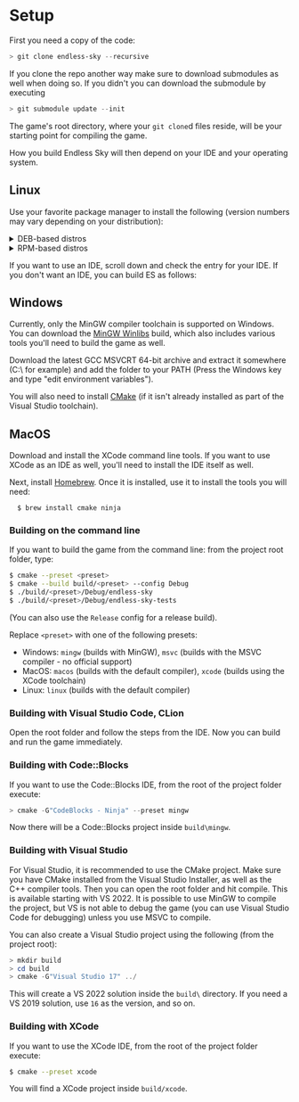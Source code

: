 # Setup

First you need a copy of the code:

```powershell
> git clone endless-sky --recursive
```

If you clone the repo another way make sure to download submodules as well when doing so. If you didn't you can download the submodule by executing

```powershell
> git submodule update --init
```

The game's root directory, where your `git clone`d files reside, will be your starting point for compiling the game.

How you build Endless Sky will then depend on your IDE and your operating system.


## Linux

Use your favorite package manager to install the following (version numbers may vary depending on your distribution):

<details>
<summary>DEB-based distros</summary>

```
g++ cmake ninja-build libgl1-mesa-dev libxmu-dev libxi-dev libglu1-mesa-dev
```

</details>

<details>
<summary>RPM-based distros</summary>

```
gcc-c++ cmake ninja mesa-libGL-devel
```

</details>

If you want to use an IDE, scroll down and check the entry for your IDE. If you don't want an IDE, you can build ES as follows:

## Windows

Currently, only the MinGW compiler toolchain is supported on Windows. You can download the [MinGW Winlibs](https://winlibs.com/#download-release) build, which also includes various tools you'll need to build the game as well.

Download the latest GCC MSVCRT 64-bit archive and extract it somewhere (C:\ for example) and add the folder to your PATH (Press the Windows key and type "edit environment variables").

You will also need to install [CMake](https://cmake.org) (if it isn't already installed as part of the Visual Studio toolchain).

## MacOS

Download and install the XCode command line tools. If you want to use XCode as an IDE as well, you'll need to install the IDE itself as well.

Next, install [Homebrew](https://brew.sh). Once it is installed, use it to install the tools you will need:

```
  $ brew install cmake ninja
```

### Building on the command line

If you want to build the game from the command line: from the project root folder, type:

```bash
$ cmake --preset <preset>
$ cmake --build build/<preset> --config Debug
$ ./build/<preset>/Debug/endless-sky
$ ./build/<preset>/Debug/endless-sky-tests
```

(You can also use the `Release` config for a release build).

Replace `<preset>` with one of the following presets:

- Windows: `mingw` (builds with MinGW), `msvc` (builds with the MSVC compiler - no official support)
- MacOS: `macos` (builds with the default compiler), `xcode` (builds using the XCode toolchain)
- Linux: `linux` (builds with the default compiler)

### Building with Visual Studio Code, CLion

Open the root folder and follow the steps from the IDE. Now you can build and run the game immediately.

### Building with Code::Blocks

If you want to use the Code::Blocks IDE, from the root of the project folder execute:

```powershell
> cmake -G"CodeBlocks - Ninja" --preset mingw
```

Now there will be a Code::Blocks project inside `build\mingw`.


### Building with Visual Studio

For Visual Studio, it is recommended to use the CMake project. Make sure you have CMake installed from the Visual Studio Installer, as well as the C++ compiler tools. Then you can open the root folder and hit compile. This is available starting with VS 2022. It is possible to use MinGW to compile the project, but VS is not able to debug the game (you can use Visual Studio Code for debugging) unless you use MSVC to compile.

You can also create a Visual Studio project using the following (from the project root):

```powershell
> mkdir build
> cd build
> cmake -G"Visual Studio 17" ../
```

This will create a VS 2022 solution inside the `build\` directory. If you need a VS 2019 solution, use `16` as the version, and so on.


### Building with XCode

If you want to use the XCode IDE, from the root of the project folder execute:

```bash
$ cmake --preset xcode
```

You will find a XCode project inside `build/xcode`.
